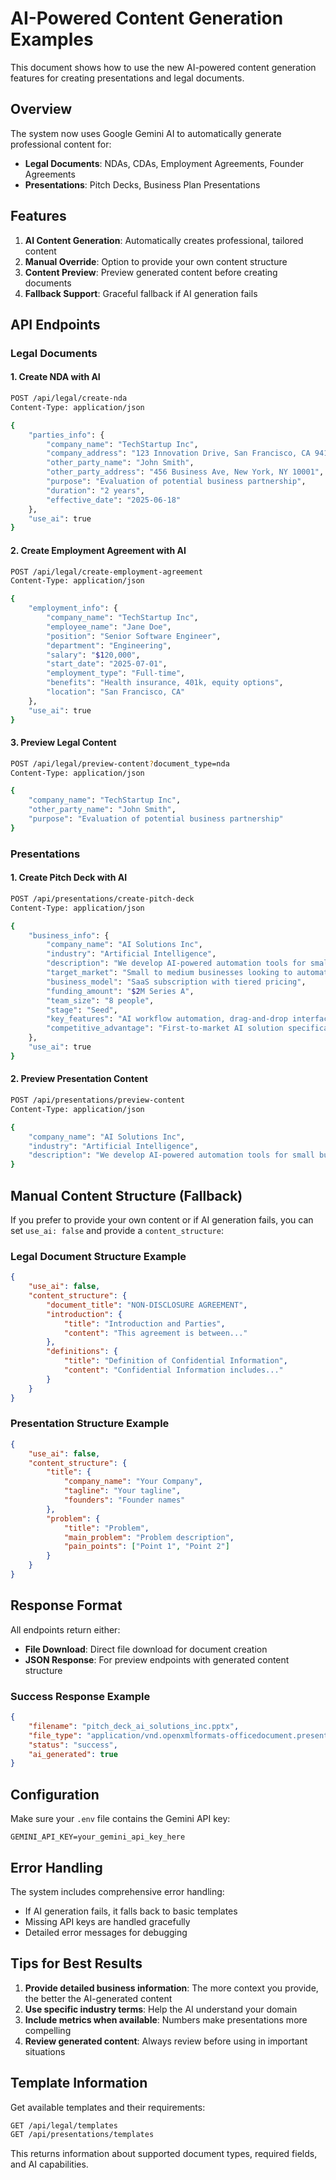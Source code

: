 # AI-Powered Content Generation Examples

This document shows how to use the new AI-powered content generation features for creating presentations and legal documents.

## Overview

The system now uses Google Gemini AI to automatically generate professional content for:
- **Legal Documents**: NDAs, CDAs, Employment Agreements, Founder Agreements
- **Presentations**: Pitch Decks, Business Plan Presentations

## Features

1. **AI Content Generation**: Automatically creates professional, tailored content
2. **Manual Override**: Option to provide your own content structure
3. **Content Preview**: Preview generated content before creating documents
4. **Fallback Support**: Graceful fallback if AI generation fails

## API Endpoints

### Legal Documents

#### 1. Create NDA with AI
```bash
POST /api/legal/create-nda
Content-Type: application/json

{
    "parties_info": {
        "company_name": "TechStartup Inc",
        "company_address": "123 Innovation Drive, San Francisco, CA 94107",
        "other_party_name": "John Smith",
        "other_party_address": "456 Business Ave, New York, NY 10001",
        "purpose": "Evaluation of potential business partnership",
        "duration": "2 years",
        "effective_date": "2025-06-18"
    },
    "use_ai": true
}
```

#### 2. Create Employment Agreement with AI
```bash
POST /api/legal/create-employment-agreement
Content-Type: application/json

{
    "employment_info": {
        "company_name": "TechStartup Inc",
        "employee_name": "Jane Doe",
        "position": "Senior Software Engineer",
        "department": "Engineering",
        "salary": "$120,000",
        "start_date": "2025-07-01",
        "employment_type": "Full-time",
        "benefits": "Health insurance, 401k, equity options",
        "location": "San Francisco, CA"
    },
    "use_ai": true
}
```

#### 3. Preview Legal Content
```bash
POST /api/legal/preview-content?document_type=nda
Content-Type: application/json

{
    "company_name": "TechStartup Inc",
    "other_party_name": "John Smith",
    "purpose": "Evaluation of potential business partnership"
}
```

### Presentations

#### 1. Create Pitch Deck with AI
```bash
POST /api/presentations/create-pitch-deck
Content-Type: application/json

{
    "business_info": {
        "company_name": "AI Solutions Inc",
        "industry": "Artificial Intelligence",
        "description": "We develop AI-powered automation tools for small businesses",
        "target_market": "Small to medium businesses looking to automate workflows",
        "business_model": "SaaS subscription with tiered pricing",
        "funding_amount": "$2M Series A",
        "team_size": "8 people",
        "stage": "Seed",
        "key_features": "AI workflow automation, drag-and-drop interface, integrations",
        "competitive_advantage": "First-to-market AI solution specifically for SMBs"
    },
    "use_ai": true
}
```

#### 2. Preview Presentation Content
```bash
POST /api/presentations/preview-content
Content-Type: application/json

{
    "company_name": "AI Solutions Inc",
    "industry": "Artificial Intelligence",
    "description": "We develop AI-powered automation tools for small businesses"
}
```

## Manual Content Structure (Fallback)

If you prefer to provide your own content or if AI generation fails, you can set `use_ai: false` and provide a `content_structure`:

### Legal Document Structure Example
```json
{
    "use_ai": false,
    "content_structure": {
        "document_title": "NON-DISCLOSURE AGREEMENT",
        "introduction": {
            "title": "Introduction and Parties",
            "content": "This agreement is between..."
        },
        "definitions": {
            "title": "Definition of Confidential Information",
            "content": "Confidential Information includes..."
        }
    }
}
```

### Presentation Structure Example
```json
{
    "use_ai": false,
    "content_structure": {
        "title": {
            "company_name": "Your Company",
            "tagline": "Your tagline",
            "founders": "Founder names"
        },
        "problem": {
            "title": "Problem",
            "main_problem": "Problem description",
            "pain_points": ["Point 1", "Point 2"]
        }
    }
}
```

## Response Format

All endpoints return either:
- **File Download**: Direct file download for document creation
- **JSON Response**: For preview endpoints with generated content structure

### Success Response Example
```json
{
    "filename": "pitch_deck_ai_solutions_inc.pptx",
    "file_type": "application/vnd.openxmlformats-officedocument.presentationml.presentation",
    "status": "success",
    "ai_generated": true
}
```

## Configuration

Make sure your `.env` file contains the Gemini API key:
```
GEMINI_API_KEY=your_gemini_api_key_here
```

## Error Handling

The system includes comprehensive error handling:
- If AI generation fails, it falls back to basic templates
- Missing API keys are handled gracefully
- Detailed error messages for debugging

## Tips for Best Results

1. **Provide detailed business information**: The more context you provide, the better the AI-generated content
2. **Use specific industry terms**: Help the AI understand your domain
3. **Include metrics when available**: Numbers make presentations more compelling
4. **Review generated content**: Always review before using in important situations

## Template Information

Get available templates and their requirements:
```bash
GET /api/legal/templates
GET /api/presentations/templates
```

This returns information about supported document types, required fields, and AI capabilities.
